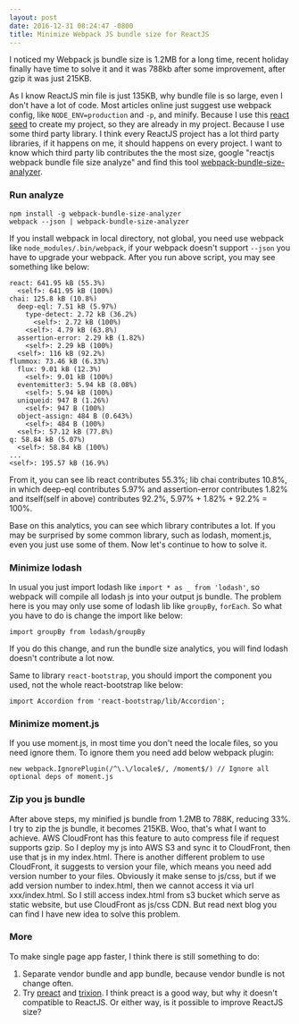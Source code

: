 ```yaml
---
layout: post
date: 2016-12-31 08:24:47 -0800
title: Minimize Webpack JS bundle size for ReactJS
---
```


I noticed my Webpack js bundle size is 1.2MB for a long time, recent holiday finally have time to solve it and it was 788kb after some improvement, after gzip it was just 215KB.

As I know ReactJS min file is just 135KB, why bundle file is so large, even I don't have a lot of code. Most articles online just suggest use webpack config, like `NODE_ENV=production` and `-p`, and minify. Because I use this [react seed](https://github.com/badsyntax/react-seed) to create my project, so they are already in my project. Because I use some third party library. I think every ReactJS project has a lot third party libraries, if it happens on me, it should happens on every project. I want to know which third party lib contributes the the most size, google "reactjs webpack bundle file size analyze" and find this tool [webpack-bundle-size-analyzer](https://github.com/robertknight/webpack-bundle-size-analyzer).

### Run analyze

```
npm install -g webpack-bundle-size-analyzer
webpack --json | webpack-bundle-size-analyzer
```

If you install webpack in local directory, not global, you need use webpack like `node_modules/.bin/webpack`, if your webpack doesn't support `--json` you have to upgrade your webpack. After you run above script, you may see something like below:

```
react: 641.95 kB (55.3%)
  <self>: 641.95 kB (100%)
chai: 125.8 kB (10.8%)
  deep-eql: 7.51 kB (5.97%)
    type-detect: 2.72 kB (36.2%)
      <self>: 2.72 kB (100%)
    <self>: 4.79 kB (63.8%)
  assertion-error: 2.29 kB (1.82%)
    <self>: 2.29 kB (100%)
  <self>: 116 kB (92.2%)
flummox: 73.46 kB (6.33%)
  flux: 9.01 kB (12.3%)
    <self>: 9.01 kB (100%)
  eventemitter3: 5.94 kB (8.08%)
    <self>: 5.94 kB (100%)
  uniqueid: 947 B (1.26%)
    <self>: 947 B (100%)
  object-assign: 484 B (0.643%)
    <self>: 484 B (100%)
  <self>: 57.12 kB (77.8%)
q: 58.84 kB (5.07%)
  <self>: 58.84 kB (100%)
...
<self>: 195.57 kB (16.9%)
```

From it, you can see lib react contributes 55.3%; lib chai contributes 10.8%, in which deep-eql contributes 5.97% and assertion-error contributes 1.82% and itself(self in above) contributes 92.2%, 5.97% + 1.82% + 92.2% = 100%.

Base on this analytics, you can see which library contributes a lot. If you may be surprised by some common library, such as lodash, moment.js, even you just use some of them. Now let's continue to how to solve it.

### Minimize lodash
In usual you just import lodash like `import * as _ from 'lodash'`, so webpack will compile all lodash js into your output js bundle. The problem here is you may only use some of lodash lib like `groupBy`, `forEach`. So what you have to do is change the import like below:

```
import groupBy from lodash/groupBy
```

If you do this change, and run the bundle size analytics, you will find lodash doesn't contribute a lot now.

Same to library `react-bootstrap`, you should import the component you used, not the whole react-bootstrap like below:

```
import Accordion from 'react-bootstrap/lib/Accordion';
```

### Minimize moment.js
If you use moment.js, in most time you don't need the locale files, so you need ignore them. To ignore them you need add below webpack plugin:

```
new webpack.IgnorePlugin(/^\.\/locale$/, /moment$/) // Ignore all optional deps of moment.js
```

### Zip you js bundle
After above steps, my minified js bundle from 1.2MB to 788K, reducing 33%. I try to zip the js bundle, it becomes 215KB. Woo, that's what I want to achieve. AWS CloudFront has this feature to auto compress file if request supports gzip. So I deploy my js into AWS S3 and sync it to CloudFront, then use that js in my index.html. There is another different problem to use CloudFront, it suggests to version your file, which means you need add version number to your files. Obviously it make sense to js/css, but if we add version number to index.html, then we cannot access it via url xxx/index.html. So I still access index.html from s3 bucket which serve as static website, but use CloudFront as js/css CDN. But read next blog you can find I have new idea to solve this problem.

### More
To make single page app faster, I think there is still something to do:
1. Separate vendor bundle and app bundle, because vendor bundle is not change often.
2. Try [preact](https://github.com/developit/preact) and [trixion](https://github.com/mrbar42/trixion). I think preact is a good way, but why it doesn't compatible to ReactJS. Or either way, is it possible to improve ReactJS size?
